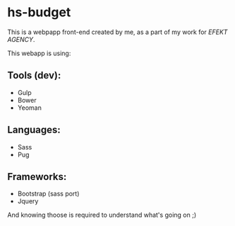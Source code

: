 # hs-budget

This is a webpapp front-end created by me, as a part of my work for *EFEKT AGENCY*.

This webapp is using:

## Tools (dev):
+ Gulp
+ Bower
+ Yeoman

## Languages:
+ Sass
+ Pug

## Frameworks:
+ Bootstrap (sass port)
+ Jquery

And knowing thoose is required to understand what's going on ;)